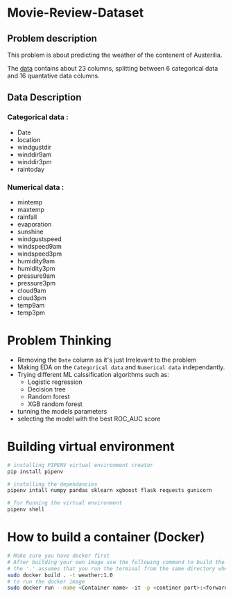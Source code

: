 # Movie-Review-Dataset
## Problem description

This problem is about predicting the weather of the contenent of Austerilia.

The [data](https://www.kaggle.com/jsphyg/weather-dataset-rattle-package) contains about 23 columns, splitting between 6 categorical data and 16 quantative data columns.

## Data Description
### Categorical data :
* Date
* location
* windgustdir
* winddir9am
* winddir3pm
* raintoday
### Numerical data :
*  mintemp
*  maxtemp
*  rainfall
*  evaporation
*  sunshine
*  windgustspeed
*  windspeed9am
*  windspeed3pm
*  humidity9am
*  humidity3pm
*  pressure9am
*  pressure3pm
*  cloud9am
*  cloud3pm
*  temp9am
*  temp3pm

# Problem Thinking

* Removing the `Date` column as it's just Irrelevant to the problem
* Making EDA on the `Categorical data` and `Numerical data` independantly.
* Trying different ML calssification algorithms such as:
    * Logistic regression
    * Decision tree
    * Random forest
    * XGB random forest
* tunning the models parameters
* selecting the model with the best ROC_AUC score

# Building virtual environment 
```bash
# installing PIPENV virtual environment creator
pip install pipenv

# installing the dependancies
pipenv intall numpy pandas sklearn xgboost flask requests gunicorn

# for Running the virtual environment
pipenv shell
```
# How to build a container (Docker)
```bash
# Make sure you have docker first
# After building your own image use the following command to build the image
# the '.' assumes that you run the terminal from the same directory where the Dockerfile exists
sudo docker build . -t weather:1.0
# to run the docker image
sudo docker run --name <Container name> -it -p <continer port>:<forwarding port> -e <entry point if needed> <docker image name :version(latest by default)>  
```

